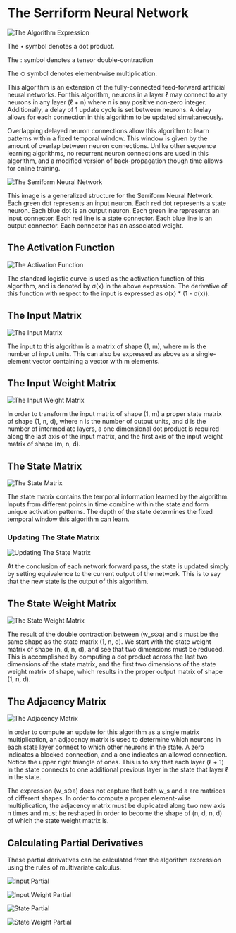 # The Serriform Neural Network

![The Algorithm Expression](https://trello-attachments.s3.amazonaws.com/5741d22c3d23ec58c253c910/5951950b218e8069e6e63b79/cb39f4c32e849ca4cb893a8954f7bb6c/image.png)

The • symbol denotes a dot product.

The : symbol denotes a tensor double-contraction

The ⊙ symbol denotes element-wise multiplication.

This algorithm is an extension of the fully-connected feed-forward artificial neural networks. For this algorithm, neurons in a layer ℓ may connect to any neurons in any layer (ℓ + n) where n is any positive non-zero integer. Additionally, a delay of 1 update cycle is set between neurons. A delay allows for each connection in this algorithm to be updated simultaneously.

Overlapping delayed neuron connections allow this algorithm to learn patterns within a fixed temporal window. This window is given by the amount of overlap between neuron connections. Unlike other sequence learning algorithms, no recurrent neuron connections are used in this algorithm, and a modified version of back-propagation though time allows for online training.

![The Serriform Neural Network](https://trello-attachments.s3.amazonaws.com/5741d22c3d23ec58c253c910/5951950b218e8069e6e63b79/78723ce71b6b4e4f9c36309661192752/serriform-net.png)

This image is a generalized structure for the Serriform Neural Network. Each green dot represents an input neuron. Each red dot represents a state neuron. Each blue dot is an output neuron. Each green line represents an input connector. Each red line is a state connector. Each blue line is an output connector. Each connector has an associated weight.

## The Activation Function

![The Activation Function](https://trello-attachments.s3.amazonaws.com/5741d22c3d23ec58c253c910/5951950b218e8069e6e63b79/352e82069f797491df91812a770e8c74/image.png)

The standard logistic curve is used as the activation function of this algorithm, and is denoted by σ(x) in the above expression. The derivative of this function with respect to the input is expressed as σ(x) * (1 - σ(x)).

## The Input Matrix

![The Input Matrix](https://trello-attachments.s3.amazonaws.com/5741d22c3d23ec58c253c910/5951950b218e8069e6e63b79/ce873e51a69294a1f12fa0dfb0ce563e/image.png)

The input to this algorithm is a matrix of shape (1, m), where m is the number of input units. This can also be expressed as above as a single-element vector containing a vector with m elements.

## The Input Weight Matrix

![The Input Weight Matrix](https://trello-attachments.s3.amazonaws.com/5741d22c3d23ec58c253c910/5951950b218e8069e6e63b79/2ef0c3df6b4da69598c992ffcfc36a12/image.png)

In order to transform the input matrix of shape (1, m) a proper state matrix of shape (1, n, d), where n is the number of output units, and d is the number of intermediate layers, a one dimensional dot product is required along the last axis of the input matrix, and the first axis of the input weight matrix of shape (m, n, d).

## The State Matrix

![The State Matrix](https://trello-attachments.s3.amazonaws.com/5741d22c3d23ec58c253c910/5951950b218e8069e6e63b79/26061157ed11b331ffac96306b4a9a04/image.png)

The state matrix contains the temporal information learned by the algorithm. Inputs from different points in time combine within the state and form unique activation patterns. The depth of the state determines the fixed temporal window this algorithm can learn.

### Updating The State Matrix

![Updating The State Matrix](https://trello-attachments.s3.amazonaws.com/5741d22c3d23ec58c253c910/5951950b218e8069e6e63b79/93639a386639cade5018d08d4767ef1d/image.png)

At the conclusion of each network forward pass, the state is updated simply by setting equivalence to the current output of the network. This is to say that the new state is the output of this algorithm.

## The State Weight Matrix

![The State Weight Matrix](https://trello-attachments.s3.amazonaws.com/5741d22c3d23ec58c253c910/5951950b218e8069e6e63b79/484fe4e4efd2656070ddea6cba72e597/image.png)

The result of the double contraction between (w_s⊙a) and s must be the same shape as the state matrix (1, n, d). We start with the state weight matrix of shape (n, d, n, d), and see that two dimensions must be reduced. This is accomplished by computing a dot product across the last two dimensions of the state matrix, and the first two dimensions of the state weight matrix of shape, which results in the proper output matrix of shape (1, n, d).

## The Adjacency Matrix

![The Adjacency Matrix](https://trello-attachments.s3.amazonaws.com/5741d22c3d23ec58c253c910/5951950b218e8069e6e63b79/5d2f4343ebd8a185d77c656ef08d10f7/image.png)

In order to compute an update for this algorithm as a single matrix multiplication, an adjacency matrix is used to determine which neurons in each state layer connect to which other neurons in the state. A zero indicates a blocked connection, and a one indicates an allowed connection. Notice the upper right triangle of ones. This is to say that each layer (ℓ + 1) in the state connects to one additional previous layer in the state that layer ℓ in the state.

The expression (w_s⊙a) does not capture that both w_s and a are matrices of different shapes. In order to compute a proper element-wise multiplication, the adjacency matrix must be duplicated along two new axis n times and must be reshaped in order to become the shape of (n, d, n, d) of which the state weight matrix is.

## Calculating Partial Derivatives

These partial derivatives can be calculated from the algorithm expression using the rules of multivariate calculus.

![Input Partial](https://trello-attachments.s3.amazonaws.com/5741d22c3d23ec58c253c910/5951950b218e8069e6e63b79/02239f6e3206e91deff04145e8825746/image.png)

![Input Weight Partial](https://trello-attachments.s3.amazonaws.com/5741d22c3d23ec58c253c910/5951950b218e8069e6e63b79/624c725b28ba2684b7c71ed0ad9980e2/image.png)

![State Partial](https://trello-attachments.s3.amazonaws.com/5741d22c3d23ec58c253c910/5951950b218e8069e6e63b79/ef00405f81022a3434a14b1fbe8b0f96/image.png)

![State Weight Partial](https://trello-attachments.s3.amazonaws.com/5741d22c3d23ec58c253c910/5951950b218e8069e6e63b79/4d5ce19e4961331dfa616354728937fb/image.png)
